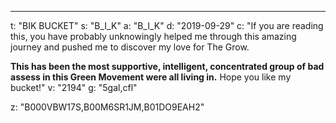 ---
t: "BIK BUCKET"
s: "B_I_K"
a: "B_I_K"
d: "2019-09-29"
c: "If you are reading this, you have probably unknowingly helped me through this amazing journey and pushed me to discover my love for The Grow.

<strong>This has been the most supportive, intelligent, concentrated group of bad assess in this Green Movement were all living in.</strong> Hope you like my bucket!"
v: "2194"
g: "5gal,cfl"

z: "B000VBW17S,B00M6SR1JM,B01DO9EAH2"
